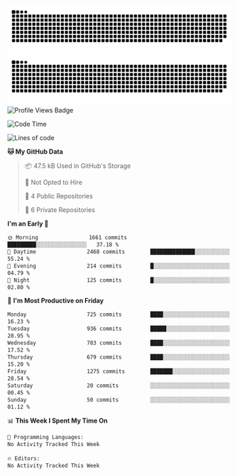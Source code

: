 <img src="https://github.com/nielsbaggerman/nielsbaggerman/blob/output/github-contribution-grid-snake.svg#gh-light-mode-only" alt="GitHub Snake Light">
<img src="https://github.com/nielsbaggerman/nielsbaggerman/blob/output/github-contribution-grid-snake-dark.svg#gh-dark-mode-only" alt="GitHub Snake Dark">
<img src="https://komarev.com/ghpvc/?username=nielsbaggerman&amp;label=Profile+Views" alt="Profile Views Badge" />

<!--START_SECTION:waka-->
![Code Time](http://img.shields.io/badge/Code%20Time-2%2C116%20hrs%2023%20mins-blue)

![Lines of code](https://img.shields.io/badge/From%20Hello%20World%20I%27ve%20Written-7.4%20million%20lines%20of%20code-blue)

**🐱 My GitHub Data** 

> 📦 47.5 kB Used in GitHub's Storage 
 > 
> 🚫 Not Opted to Hire
 > 
> 📜 4 Public Repositories 
 > 
> 🔑 6 Private Repositories 
 > 
**I'm an Early 🐤** 

```text
🌞 Morning                1661 commits        █████████░░░░░░░░░░░░░░░░   37.18 % 
🌆 Daytime                2468 commits        ██████████████░░░░░░░░░░░   55.24 % 
🌃 Evening                214 commits         █░░░░░░░░░░░░░░░░░░░░░░░░   04.79 % 
🌙 Night                  125 commits         █░░░░░░░░░░░░░░░░░░░░░░░░   02.80 % 
```
📅 **I'm Most Productive on Friday** 

```text
Monday                   725 commits         ████░░░░░░░░░░░░░░░░░░░░░   16.23 % 
Tuesday                  936 commits         █████░░░░░░░░░░░░░░░░░░░░   20.95 % 
Wednesday                783 commits         ████░░░░░░░░░░░░░░░░░░░░░   17.52 % 
Thursday                 679 commits         ████░░░░░░░░░░░░░░░░░░░░░   15.20 % 
Friday                   1275 commits        ███████░░░░░░░░░░░░░░░░░░   28.54 % 
Saturday                 20 commits          ░░░░░░░░░░░░░░░░░░░░░░░░░   00.45 % 
Sunday                   50 commits          ░░░░░░░░░░░░░░░░░░░░░░░░░   01.12 % 
```


📊 **This Week I Spent My Time On** 

```text
💬 Programming Languages: 
No Activity Tracked This Week

🔥 Editors: 
No Activity Tracked This Week
```


<!--END_SECTION:waka-->

